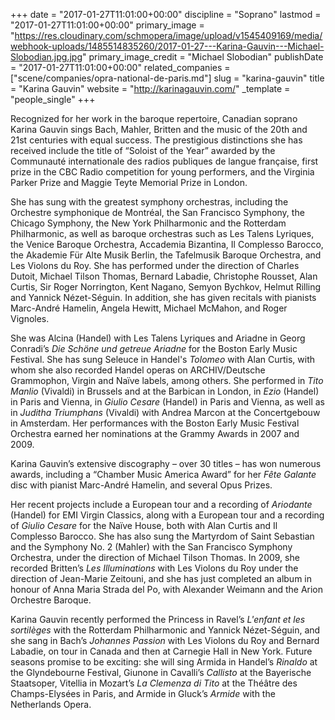 +++
date = "2017-01-27T11:01:00+00:00"
discipline = "Soprano"
lastmod = "2017-01-27T11:01:00+00:00"
primary_image = "https://res.cloudinary.com/schmopera/image/upload/v1545409169/media/webhook-uploads/1485514835260/2017-01-27---Karina-Gauvin---Michael-Slobodian.jpg.jpg"
primary_image_credit = "Michael Slobodian"
publishDate = "2017-01-27T11:01:00+00:00"
related_companies = ["scene/companies/opra-national-de-paris.md"]
slug = "karina-gauvin"
title = "Karina Gauvin"
website = "http://karinagauvin.com/"
_template = "people_single"
+++

Recognized for her work in the baroque repertoire, Canadian soprano Karina Gauvin sings Bach, Mahler, Britten and the music of the 20th and 21st centuries with equal success. The prestigious distinctions she has received include the title of “Soloist of the Year” awarded by the Communauté internationale des radios publiques de langue française, first prize in the CBC Radio competition for young performers, and the Virginia Parker Prize and Maggie Teyte Memorial Prize in London.

She has sung with the greatest symphony orchestras, including the Orchestre symphonique de Montréal, the San Francisco Symphony, the Chicago Symphony, the New York Philharmonic and the Rotterdam Philharmonic, as well as baroque orchestras such as Les Talens Lyriques, the Venice Baroque Orchestra, Accademia Bizantina, Il Complesso Barocco, the Akademie Für Alte Musik Berlin, the Tafelmusik Baroque Orchestra, and Les Violons du Roy. She has performed under the direction of Charles Dutoit, Michael Tilson Thomas, Bernard Labadie, Christophe Rousset, Alan Curtis, Sir Roger Norrington, Kent Nagano, Semyon Bychkov, Helmut Rilling and Yannick Nézet-Séguin. In addition, she has given recitals with pianists Marc-André Hamelin, Angela Hewitt, Michael McMahon, and Roger Vignoles.
 
She was Alcina (Handel) with Les Talens Lyriques and Ariadne in Georg Conradi’s *Die Schöne und getreue Ariadne* for the Boston Early Music Festival. She has sung Seleuce in Handel's *Tolomeo* with Alan Curtis, with whom she also recorded Handel operas on ARCHIV/Deutsche Grammophon, Virgin and Naïve labels, among others. She performed in *Tito Manlio* (Vivaldi) in Brussels and at the Barbican in London, in *Ezio* (Handel) in Paris and Vienna, in *Giulio Cesare* (Handel) in Paris and Vienna, as well as in *Juditha Triumphans* (Vivaldi) with Andrea Marcon at the Concertgebouw in Amsterdam. Her performances with the Boston Early Music Festival Orchestra earned her nominations at the Grammy Awards in 2007 and 2009.

Karina Gauvin’s extensive discography – over 30 titles – has won numerous awards, including a “Chamber Music America Award” for her *Fête Galante* disc with pianist Marc-André Hamelin, and several Opus Prizes.
 
Her recent projects include a European tour and a recording of *Ariodante* (Handel) for EMI Virgin Classics, along with a European tour and a recording of *Giulio Cesare* for the Naïve House, both with Alan Curtis and Il Complesso Barocco. She has also sung the Martyrdom of Saint Sebastian and the Symphony No. 2 (Mahler) with the San Francisco Symphony Orchestra, under the direction of Michael Tilson Thomas. In 2009, she recorded Britten’s *Les Illuminations* with Les Violons du Roy under the direction of Jean-Marie Zeitouni, and she has just completed an album in honour of Anna Maria Strada del Po, with Alexander Weimann and the Arion Orchestre Baroque.

Karina Gauvin recently performed the Princess in Ravel’s *L'enfant et les sortilèges* with the Rotterdam Philharmonic and Yannick Nézet-Séguin, and she sang in Bach’s *Johannes Passion* with Les Violons du Roy and Bernard Labadie, on tour in Canada and then at Carnegie Hall in New York. Future seasons promise to be exciting: she will sing Armida in Handel’s *Rinaldo* at the Glyndebourne Festival, Giunone in Cavalli’s *Callisto* at the Bayerische Staatsoper, Vitellia in Mozart’s *La Clemenza di Tito* at the Théâtre des Champs-Elysées in Paris, and Armide in Gluck’s *Armide* with the Netherlands Opera.
